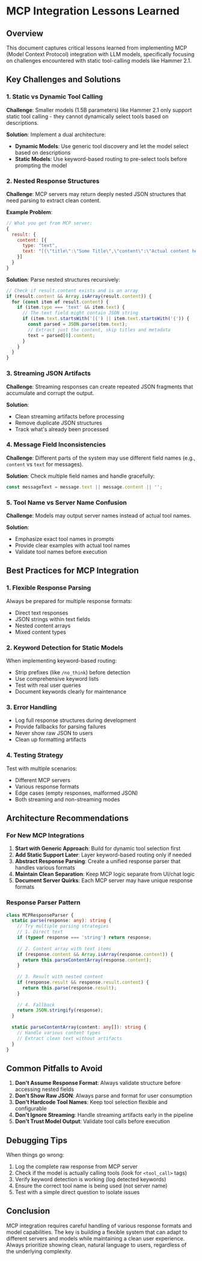 # MCP Integration Lessons Learned

## Overview
This document captures critical lessons learned from implementing MCP (Model Context Protocol) integration with LLM models, specifically focusing on challenges encountered with static tool-calling models like Hammer 2.1.

## Key Challenges and Solutions

### 1. Static vs Dynamic Tool Calling
**Challenge**: Smaller models (1.5B parameters) like Hammer 2.1 only support static tool calling - they cannot dynamically select tools based on descriptions.

**Solution**: Implement a dual architecture:
- **Dynamic Models**: Use generic tool discovery and let the model select based on descriptions
- **Static Models**: Use keyword-based routing to pre-select tools before prompting the model

### 2. Nested Response Structures
**Challenge**: MCP servers may return deeply nested JSON structures that need parsing to extract clean content.

**Example Problem**:
```javascript
// What you get from MCP server:
{
  result: {
    content: [{
      type: "text",
      text: "[{\"title\":\"Some Title\",\"content\":\"Actual content here\"}]"
    }]
  }
}
```

**Solution**: Parse nested structures recursively:
```typescript
// Check if result.content exists and is an array
if (result.content && Array.isArray(result.content)) {
  for (const item of result.content) {
    if (item.type === 'text' && item.text) {
      // The text field might contain JSON string
      if (item.text.startsWith('[{') || item.text.startsWith('{')) {
        const parsed = JSON.parse(item.text);
        // Extract just the content, skip titles and metadata
        text = parsed[0].content;
      }
    }
  }
}
```

### 3. Streaming JSON Artifacts
**Challenge**: Streaming responses can create repeated JSON fragments that accumulate and corrupt the output.

**Solution**: 
- Clean streaming artifacts before processing
- Remove duplicate JSON structures
- Track what's already been processed

### 4. Message Field Inconsistencies
**Challenge**: Different parts of the system may use different field names (e.g., `content` vs `text` for messages).

**Solution**: Check multiple field names and handle gracefully:
```typescript
const messageText = message.text || message.content || '';
```

### 5. Tool Name vs Server Name Confusion
**Challenge**: Models may output server names instead of actual tool names.

**Solution**: 
- Emphasize exact tool names in prompts
- Provide clear examples with actual tool names
- Validate tool names before execution

## Best Practices for MCP Integration

### 1. Flexible Response Parsing
Always be prepared for multiple response formats:
- Direct text responses
- JSON strings within text fields
- Nested content arrays
- Mixed content types

### 2. Keyword Detection for Static Models
When implementing keyword-based routing:
- Strip prefixes (like `/no_think`) before detection
- Use comprehensive keyword lists
- Test with real user queries
- Document keywords clearly for maintenance

### 3. Error Handling
- Log full response structures during development
- Provide fallbacks for parsing failures
- Never show raw JSON to users
- Clean up formatting artifacts

### 4. Testing Strategy
Test with multiple scenarios:
- Different MCP servers
- Various response formats
- Edge cases (empty responses, malformed JSON)
- Both streaming and non-streaming modes

## Architecture Recommendations

### For New MCP Integrations

1. **Start with Generic Approach**: Build for dynamic tool selection first
2. **Add Static Support Later**: Layer keyword-based routing only if needed
3. **Abstract Response Parsing**: Create a unified response parser that handles various formats
4. **Maintain Clean Separation**: Keep MCP logic separate from UI/chat logic
5. **Document Server Quirks**: Each MCP server may have unique response formats

### Response Parser Pattern
```typescript
class MCPResponseParser {
  static parse(response: any): string {
    // Try multiple parsing strategies
    // 1. Direct text
    if (typeof response === 'string') return response;
    
    // 2. Content array with text items
    if (response.content && Array.isArray(response.content)) {
      return this.parseContentArray(response.content);
    }
    
    // 3. Result with nested content
    if (response.result && response.result.content) {
      return this.parse(response.result);
    }
    
    // 4. Fallback
    return JSON.stringify(response);
  }
  
  static parseContentArray(content: any[]): string {
    // Handle various content types
    // Extract clean text without artifacts
  }
}
```

## Common Pitfalls to Avoid

1. **Don't Assume Response Format**: Always validate structure before accessing nested fields
2. **Don't Show Raw JSON**: Always parse and format for user consumption
3. **Don't Hardcode Tool Names**: Keep tool selection flexible and configurable
4. **Don't Ignore Streaming**: Handle streaming artifacts early in the pipeline
5. **Don't Trust Model Output**: Validate tool calls before execution

## Debugging Tips

When things go wrong:
1. Log the complete raw response from MCP server
2. Check if the model is actually calling tools (look for `<tool_call>` tags)
3. Verify keyword detection is working (log detected keywords)
4. Ensure the correct tool name is being used (not server name)
5. Test with a simple direct question to isolate issues

## Conclusion

MCP integration requires careful handling of various response formats and model capabilities. The key is building a flexible system that can adapt to different servers and models while maintaining a clean user experience. Always prioritize showing clean, natural language to users, regardless of the underlying complexity.